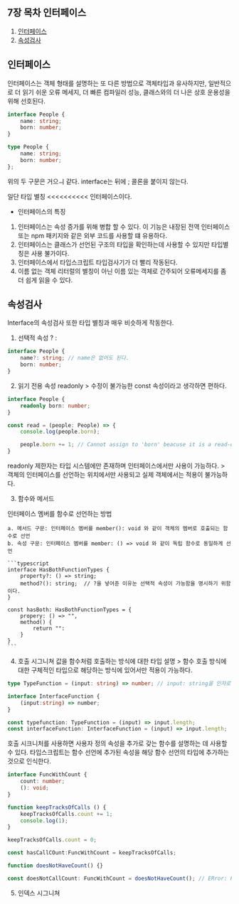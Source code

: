 ## 7장 목차 인터페이스
1. [인터페이스](#인터페이스)
2. [속성검사](#속성검사)


## 인터페이스
인터페이스는 객체 형태를 설명하는 또 다른 방법으로 객체타입과 유사하지만, 일반적으로 더 읽기 쉬운 오류 메세지, 더 빠른 컴파일러 성능, 클래스와의 더 나은 상호 운용성을 위해 선호된다.

```typescript
interface People {
    name: string;
    born: number;
}

type People {
    name: string;
    born: number;
};
```
위의 두 구문은 거으ㅢ 같다.
interface는 뒤에 ; 콜론을 붙이지 않는다.

일단 타입 별칭 <<<<<<<<<< 인터페이스이다.

* 인터페이스의 특징
1. 인터페이스는 속성 증가를 위해 병합 할 수 있다. 이 기능은 내장된 전역 인터페이스 또는 npm 패키지와 같은 외부 코드를 사용할 떄 유용하다.
2. 인터페이스는 클래스가 선언된 구조의 타입을 확인하는데 사용할 수 있지만 타입별칭은 사용 불가이다.
3. 인터페이스에서 타입스크립트 타입검사기가 더 빨리 작동된다.
4. 이름 없는 객체 리터럴의 별칭이 아닌 이름 있는 객체로 간주되어 오류메세지를 좀 더 쉽게 읽을 수 있다.

## 속성검사

Interface의 속성검사 또한 타입 별칭과 매우 비슷하게 작동한다.

1. 선택적 속성 ? :
```typescript
interface People {
    name?: string; // name은 없어도 된다.
    born: number;
}
```
2. 읽기 전용 속성 readonly > 수정이 불가능한 const 속성이라고 생각하면 편하다.
```typescript
interface People {
    readonly born: number;
}

const read = (people: People) => {
    console.log(people.born);

    people.born += 1; // Cannot assign to 'born' beacuse it is a read-only property
}
```

readonly 제한자는 타입 시스템에만 존재하며 인터페이스에서만 사용이 가능하다. > 객체의 인터페이스를 선언하는 위치에서만 사용되고 실제 객체에서는 적용이 불가능하다.

3. 함수와 메서드

인터페이스 멤버를 함수로 선언하는 방법

    a. 메서드 구문: 인터페이스 멤버를 member(): void 와 같이 객체의 멤버로 호출되는 함수로 선언
    b. 속성 구문: 인터페이스 멤버를 member: () => void 와 같이 독립 함수로 동일하게 선언

    ```typescript
    interface HasBothFunctionTypes {
        property?: () => string;
        method?(): string;  // ?을 넣어준 이유눈 선택적 속성이 가능함을 명시하기 위함이다.
    }

    const hasBoth: HasBothFunctionTypes = {
        propery: () => "",
        method() {
            return "":
        }
    }
    ```

4. 호출 시그니쳐
값을 함수처럼 호출하는 방식에 대한 타입 설명 > 함수 호출 방식에 대한 구체적인 타입으로 해당하는 방식에 있어서만 적용이 가능하다.

```typescript
type TypeFunction = (input: string) => number; // input: string을 인자로 받고 number를 리턴하는 함수

interface InterfaceFunction {
    (input:string) => number;
}

const typefunction: TypeFunction = (input) => input.length;
const interfaceFunction: InterfaceFunction = (input) => input.length;

```

호출 시크니처를 사용하면 사용자 정의 속성을 추가로 갖는 함수를 설명하는 데 사용할 수 있다. 타입스크립트는 함수 선언에 추가된 속성을 해당 함수 선언의 타입에 추가하는 것으로 인식한다.

```typescript
interface FuncWithCount {
    count: number;
    (): void;
}

function keepTracksOfCalls () {
    keepTracksOfCalls.count += 1;
    console.log(1);
}

keepTracksOfCalls.count = 0;

const hasCallCOunt:FuncWithCount = keepTracksOfCalls;

function doesNotHaveCount() {}

const doesNotCallCount: FuncWithCount = doesNotHaveCount(); // ERror: Propery 'count' is missing inType
```

5. 인덱스 시그니쳐